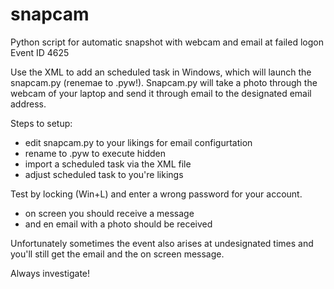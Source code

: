 # snapcam
Python script for automatic snapshot with webcam and email at failed logon Event ID 4625

Use the XML to add an scheduled task in Windows, which will launch the snapcam.py (renemae to .pyw!).
Snapcam.py will take a photo through the webcam of your laptop and send it through email to the designated email address.

Steps to setup:

- edit snapcam.py to your likings for email configurtation
- rename to .pyw to execute hidden
- import a scheduled task via the XML file
- adjust scheduled task to you're likings

Test by locking (Win+L) and enter a wrong password for your account. 
- on screen you should receive a message
- and en email with a photo should be received

Unfortunately sometimes the event also arises at undesignated times and you'll still get the email and the on screen message. 

Always investigate!
